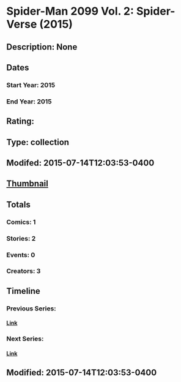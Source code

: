 # Spider-Man 2099 Vol. 2: Spider-Verse (2015)
## Description: None
## Dates
### Start Year: 2015
### End Year: 2015
## Rating: 
## Type: collection
## Modifed: 2015-07-14T12:03:53-0400
## [Thumbnail](http://i.annihil.us/u/prod/marvel/i/mg/6/50/55a52ca89442c.jpg)
## Totals
### Comics: 1
### Stories: 2
### Events: 0
### Creators: 3
## Timeline
### Previous Series: 
#### [Link]()
### Next Series: 
#### [Link]()
## Modified: 2015-07-14T12:03:53-0400